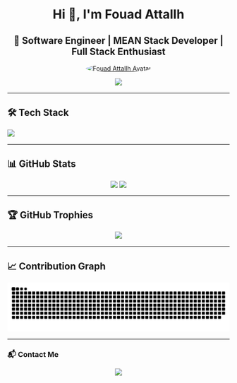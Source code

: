 <h1 align="center">Hi 👋, I'm Fouad Attallh</h1>

<h2 align="center">🚀 Software Engineer | MEAN Stack Developer | Full Stack Enthusiast</h2>

<p align="center">
  <a href="https://avatars.githubusercontent.com/u/121490713?v=4">
    <img src="https://avatars.githubusercontent.com/u/121490713?v=4" width="150" style="border-radius: 50%" alt="Fouad Attallh Avatar" />
  </a>
</p>

<p align="center">
  <a href="https://www.linkedin.com/in/fouad-atallah/">
    <img src="https://img.shields.io/badge/LinkedIn-Follow-blue?style=for-the-badge&logo=linkedin" />
  </a>
</p>

---

## 🛠️ Tech Stack
<p align="left">
    <img height="75" src="https://go-skill-icons.vercel.app/api/icons?i=postgresql,sqlserver,redis,postman,html,css,tailwind,nodejs,angular,nest,docker,git,github"/>
</p>

---

## 📊 GitHub Stats
<p align="center">
  <img src="https://github-readme-stats.vercel.app/api?username=a-hemeda&show_icons=true&theme=codeSTACKr" height="180" />
  <img src="https://github-readme-stats.vercel.app/api/top-langs?username=a-hemeda&layout=compact&langs_count=6&theme=codeSTACKr" height="180" />
</p>

---

## 🏆 GitHub Trophies
<p align="center">
  <img src="https://github-profile-trophy.vercel.app/?username=a-hemeda&theme=algolia&row=1" />
</p>

---

## 📈 Contribution Graph
<p align="center">
  <img src="https://raw.githubusercontent.com/platane/snk/output/github-contribution-grid-snake-dark.svg" />
</p>

---

### 📬 Contact Me
<p align="center">
  <a href="https://www.linkedin.com/in/fouad-atallah/" target="_blank">
    <img src="https://img.shields.io/badge/LinkedIn-Connect-blue?style=for-the-badge&logo=linkedin" />
  </a>
</p>
